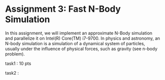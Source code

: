 # Assignment 3: Fast N-Body Simulation

In this assignment, we will implement an approximate N-Body simulation and parallelize it on Intel(R) Core(TM) i7-9700. In physics and astronomy, an N-body simulation is a simulation of a dynamical system of particles, usually under the influence of physical forces, such as gravity (see n-body problem).

task1 : 10 pts

task2 : 
